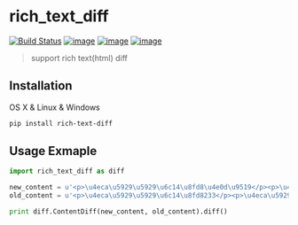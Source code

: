 # rich_text_diff
[![Build Status](https://travis-ci.org/c1ay/rich_text_diff.svg?branch=master)](https://travis-ci.org/c1ay/rich_text_diff)
[![image](https://img.shields.io/pypi/v/rich-text-diff.svg)](https://pypi.org/project/rich-text-diff/)
[![image](https://img.shields.io/pypi/l/rich-text-diff.svg)](https://pypi.org/project/rich-text-diff/)
[![image](https://img.shields.io/pypi/pyversions/rich-text-diff.svg)](https://pypi.org/project/rich-text-diff/)

> support rich text(html) diff

## Installation

OS X & Linux & Windows

```sh
pip install rich-text-diff
```

## Usage Exmaple

```python
import rich_text_diff as diff

new_content = u'<p>\u4eca\u5929\u5929\u6c14\u8fd8\u4e0d\u9519</p><p>\u4eca\u5929\u5929\u6c14\u8fd8\u4e0d\u9519</p><img src="v2-0fdfbce4409625a81e0bd210baf4a7ee.jpg" data-caption="" data-size="normal" data-rawwidth="640" data-rawheight="618" data-watermark="watermark" data-original-src="v2-0fdfbce4409625a81e0bd210baf4a7ee" data-watermark-src="v2-c53c9358c4191a0348eaf3324d20cbfa" data-private-watermark-src=""><p>\u4eca\u5929\u5929\u6c14\u8fd8\u4e0d\u9519</p><video id="None" data-swfurl="" poster="https://pic2.zhimg.com/80/v2-d98a74d35a1d369fd07b1aba5a5e2071_b.jpg" data-sourceurl="https://www.zhihu.com/video/987659040658411520" data-name="" data-video-id="" data-video-playable="true" data-lens-id="987659040658411520"></video><p></p>'
old_content = u'<p>\u4eca\u5929\u5929\u6c14\u8fd8233</p><p>\u4eca\u5929\u5929\u6c14\u8fd8\u4e0d\u9519</p><img src="v2-0fdfbce4409625a81e0bd210baf4a7ee.jpg" data-caption="\u56fe\u7247\u6ce8\u91ca233" data-size="normal" data-rawwidth="640" data-rawheight="618" data-watermark="watermark" data-original-src="v2-0fdfbce4409625a81e0bd210baf4a7ee" data-watermark-src="v2-c53c9358c4191a0348eaf3324d20cbfa" data-private-watermark-src=""><p><br></p><img src="v2-724ec2687676e21539028c54a317a491.jpg" data-caption="" data-size="normal" data-rawwidth="363" data-rawheight="393" data-watermark="watermark" data-original-src="v2-724ec2687676e21539028c54a317a491" data-watermark-src="v2-5cfd32fae8f6254e904c12a95cd1a0b9" data-private-watermark-src=""><p>\u4eca\u5929\u5929\u6c14\u8fd8\u4e0d\u9519</p><video id="None" data-swfurl="" poster="https://pic2.zhimg.com/80/v2-d98a74d35a1d369fd07b1aba5a5e2071_b.jpg" data-sourceurl="https://www.zhihu.com/video/987659040658411520" data-name="\u89c6\u9891\u6807\u9898233" data-video-id="" data-video-playable="true" data-lens-id="987659040658411520"></video><video id="None" data-swfurl="" poster="https://pic1.zhimg.com/80/v2-9b44fdebaec8e7cf8b24d934a914c454_b.jpg" data-sourceurl="https://www.zhihu.com/video/987663649024090113" data-name="" data-video-id="" data-video-playable="true" data-lens-id="987663649024090113"></video><p></p>'

print diff.ContentDiff(new_content, old_content).diff()
```

